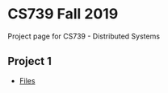 # CS739 Fall 2019
Project page for CS739 - Distributed Systems

## Project 1
 - [Files](https://github.com/sekcheong/cs739_2019/tree/master/proj1)
